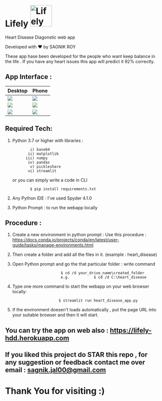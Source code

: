 
#  Lifely  <img src="https://github.com/sagnik1511/Lifely/blob/main/Lifely.png" alt="Lifely" width="70px">

Heart Disease Diagonstic web app 

Developed with ❤️ by SAGNIK ROY

These app hase been developed for the people who want keep balance in the life .
If you have any heart issues this app will predict it 92% correctly.


## App Interface :

|Desktop|Phone|
|-|-|
|![](https://github.com/sagnik1511/Lifely/blob/main/Interface/ds1.png)|![](https://github.com/sagnik1511/Lifely/blob/main/Interface/p1.jpg)|
|![](https://github.com/sagnik1511/Lifely/blob/main/Interface/ds2.png)|![](https://github.com/sagnik1511/Lifely/blob/main/Interface/p2.jpg)|
|![](https://github.com/sagnik1511/Lifely/blob/main/Interface/ds3.png)|![](https://github.com/sagnik1511/Lifely/blob/main/Interface/p3.jpg)|

## Required Tech:
1. Python 3.7 or higher with libraries :
             
               i) base64
              ii) matplotlib
             iii) numpy
              iv) pandas
               v) pickleshare
              vi) streamlit 
   or you can simply write a code in CLI
   
               $ pip install requirements.txt
             
 2. Any Python IDE :   I've used Spyder 4.1.0
 3. Python Prompt : to run the webapp locally
 
 
 
 
 ## Procedure :
 
 1. Create a new environment in python prompt  : Use this procedure :  https://docs.conda.io/projects/conda/en/latest/user-guide/tasks/manage-environments.html
 2. Then create a folder and add all the files in it. (example : heart_disease)
 3. Open Python prompt and go the that particular folder  : write command
                              
                              $ cd /d your_drive_name\created_folder
                              e.g.           $ cd /d C:\heart_disease
 4. Type one more command to start the webapp on your web browser locally:
                             
                             $ streamlit run heart_disease_app.py
                             
 5. If the environment doesen't loads automatically , put the page URL into your suitable browser and then it will start.

## You can try the app on web also : https://lifely-hdd.herokuapp.com

## If you liked this project do **STAR** this repo , for any suggestion or feedback contact me over email : sagnik.jal00@gmail.com
 
# Thank You for visiting :)
 
